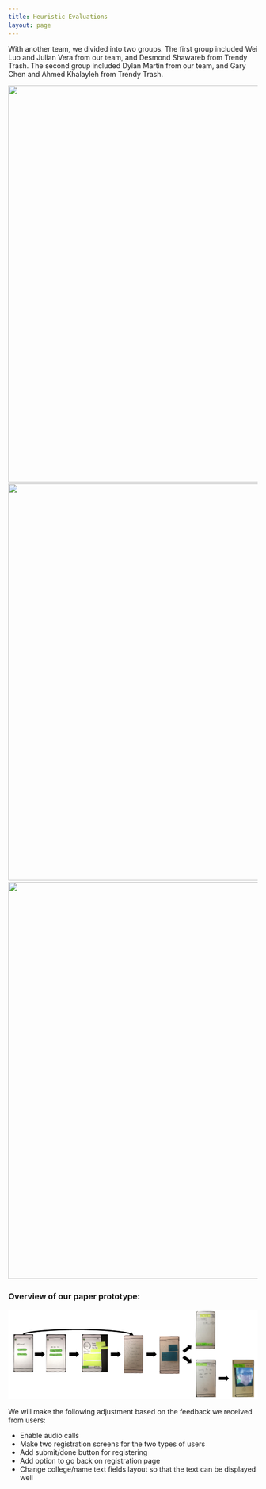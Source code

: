 ```yaml
---
title: Heuristic Evaluations
layout: page
---
```


With another team, we divided into two groups.  The first group included Wei Luo and Julian Vera from our team, and Desmond Shawareb 
from Trendy Trash.  The second group included Dylan Martin from our team, and Gary Chen and Ahmed Khalayleh from Trendy Trash.


<img src="https://raw.githubusercontent.com/dylan-martin/college_connect/master/user1.png" width="600" height="800"/>
<img src="https://raw.githubusercontent.com/dylan-martin/college_connect/master/user2.png" width="600" height="800"/>
<img src="https://raw.githubusercontent.com/dylan-martin/college_connect/master/user3.png" width="600" height="800"/>

### Overview of our paper prototype:
![Overview image](/img/overview.png)

We will make the following adjustment based on the feedback we received from users:

* Enable audio calls
* Make two registration screens for the two types of users
* Add submit/done button for registering
* Add option to go back on registration page
* Change college/name text fields layout so that the text can be displayed well 

